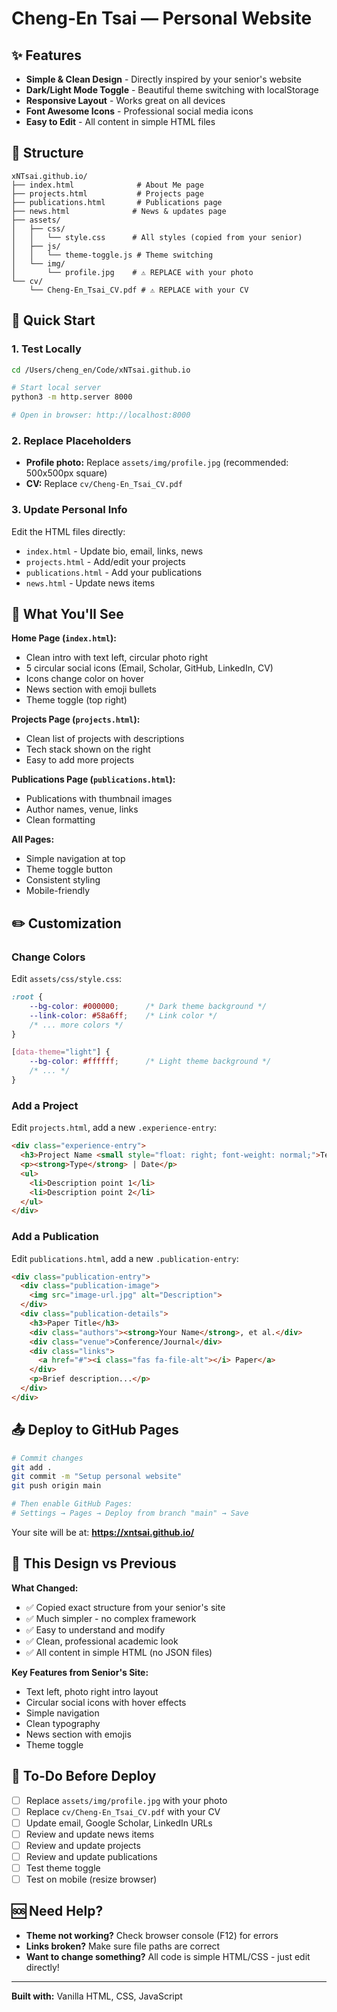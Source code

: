 # Cheng-En Tsai — Personal Website

## ✨ Features

- **Simple & Clean Design** - Directly inspired by your senior's website
- **Dark/Light Mode Toggle** - Beautiful theme switching with localStorage
- **Responsive Layout** - Works great on all devices
- **Font Awesome Icons** - Professional social media icons
- **Easy to Edit** - All content in simple HTML files

## 📁 Structure

```
xNTsai.github.io/
├── index.html              # About Me page
├── projects.html           # Projects page
├── publications.html       # Publications page
├── news.html              # News & updates page
├── assets/
│   ├── css/
│   │   └── style.css      # All styles (copied from your senior)
│   ├── js/
│   │   └── theme-toggle.js # Theme switching
│   └── img/
│       └── profile.jpg    # ⚠️ REPLACE with your photo
└── cv/
    └── Cheng-En_Tsai_CV.pdf # ⚠️ REPLACE with your CV
```

## 🚀 Quick Start

### 1. Test Locally

```bash
cd /Users/cheng_en/Code/xNTsai.github.io

# Start local server
python3 -m http.server 8000

# Open in browser: http://localhost:8000
```

### 2. Replace Placeholders

- **Profile photo:** Replace `assets/img/profile.jpg` (recommended: 500x500px square)
- **CV:** Replace `cv/Cheng-En_Tsai_CV.pdf`

### 3. Update Personal Info

Edit the HTML files directly:
- `index.html` - Update bio, email, links, news
- `projects.html` - Add/edit your projects
- `publications.html` - Add your publications
- `news.html` - Update news items

## 🎨 What You'll See

**Home Page (`index.html`):**
- Clean intro with text left, circular photo right
- 5 circular social icons (Email, Scholar, GitHub, LinkedIn, CV)
- Icons change color on hover
- News section with emoji bullets
- Theme toggle (top right)

**Projects Page (`projects.html`):**
- Clean list of projects with descriptions
- Tech stack shown on the right
- Easy to add more projects

**Publications Page (`publications.html`):**
- Publications with thumbnail images
- Author names, venue, links
- Clean formatting

**All Pages:**
- Simple navigation at top
- Theme toggle button
- Consistent styling
- Mobile-friendly

## ✏️ Customization

### Change Colors

Edit `assets/css/style.css`:

```css
:root {
    --bg-color: #000000;      /* Dark theme background */
    --link-color: #58a6ff;    /* Link color */
    /* ... more colors */
}

[data-theme="light"] {
    --bg-color: #ffffff;      /* Light theme background */
    /* ... */
}
```

### Add a Project

Edit `projects.html`, add a new `.experience-entry`:

```html
<div class="experience-entry">
  <h3>Project Name <small style="float: right; font-weight: normal;">Tech Stack</small></h3>
  <p><strong>Type</strong> | Date</p>
  <ul>
    <li>Description point 1</li>
    <li>Description point 2</li>
  </ul>
</div>
```

### Add a Publication

Edit `publications.html`, add a new `.publication-entry`:

```html
<div class="publication-entry">
  <div class="publication-image">
    <img src="image-url.jpg" alt="Description">
  </div>
  <div class="publication-details">
    <h3>Paper Title</h3>
    <div class="authors"><strong>Your Name</strong>, et al.</div>
    <div class="venue">Conference/Journal</div>
    <div class="links">
      <a href="#"><i class="fas fa-file-alt"></i> Paper</a>
    </div>
    <p>Brief description...</p>
  </div>
</div>
```

## 📤 Deploy to GitHub Pages

```bash
# Commit changes
git add .
git commit -m "Setup personal website"
git push origin main

# Then enable GitHub Pages:
# Settings → Pages → Deploy from branch "main" → Save
```

Your site will be at: **https://xntsai.github.io/**

## 🎯 This Design vs Previous

**What Changed:**
- ✅ Copied exact structure from your senior's site
- ✅ Much simpler - no complex framework
- ✅ Easy to understand and modify
- ✅ Clean, professional academic look
- ✅ All content in simple HTML (no JSON files)

**Key Features from Senior's Site:**
- Text left, photo right intro layout
- Circular social icons with hover effects
- Simple navigation
- Clean typography
- News section with emojis
- Theme toggle

## 📝 To-Do Before Deploy

- [ ] Replace `assets/img/profile.jpg` with your photo
- [ ] Replace `cv/Cheng-En_Tsai_CV.pdf` with your CV
- [ ] Update email, Google Scholar, LinkedIn URLs
- [ ] Review and update news items
- [ ] Review and update projects
- [ ] Review and update publications
- [ ] Test theme toggle
- [ ] Test on mobile (resize browser)

## 🆘 Need Help?

- **Theme not working?** Check browser console (F12) for errors
- **Links broken?** Make sure file paths are correct
- **Want to change something?** All code is simple HTML/CSS - just edit directly!

---
**Built with:** Vanilla HTML, CSS, JavaScript
